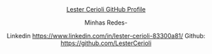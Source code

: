 <center>
<a href="https://github.com/LesterCerioli">
	Lester Cerioli GitHub Profile
	
</a>





Minhas Redes-

Linkedin https://www.linkedin.com/in/lester-cerioli-83300a81/
Github: https://github.com/LesterCerioli





